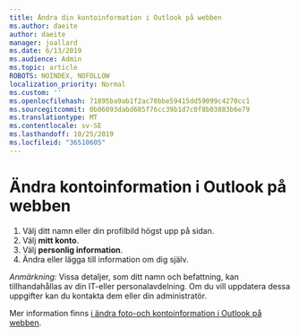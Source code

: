 ```yaml
---
title: Ändra din kontoinformation i Outlook på webben
ms.author: daeite
author: daeite
manager: joallard
ms.date: 6/13/2019
ms.audience: Admin
ms.topic: article
ROBOTS: NOINDEX, NOFOLLOW
localization_priority: Normal
ms.custom: ''
ms.openlocfilehash: 71895ba9ab1f2ac78bbe59415dd59099c4270cc1
ms.sourcegitcommit: 0b06093dabd685f76cc39b1d7c0f8b03883b6e79
ms.translationtype: MT
ms.contentlocale: sv-SE
ms.lasthandoff: 10/25/2019
ms.locfileid: "36510605"
---
```

# <a name="change-account-information-in-outlook-on-the-web"></a>Ändra kontoinformation i Outlook på webben

1. Välj ditt namn eller din profilbild högst upp på sidan.
1. Välj **mitt konto**.
1. Välj **personlig information**.
1. Ändra eller lägga till information om dig själv.

*Anmärkning:* Vissa detaljer, som ditt namn och befattning, kan tillhandahållas av din IT-eller personalavdelning. Om du vill uppdatera dessa uppgifter kan du kontakta dem eller din administratör.

Mer information finns [i ändra foto-och kontoinformation i Outlook på webben](https://support.office.com/article/b2dbb289-851d-4bed-93c3-3e136f5659ec).